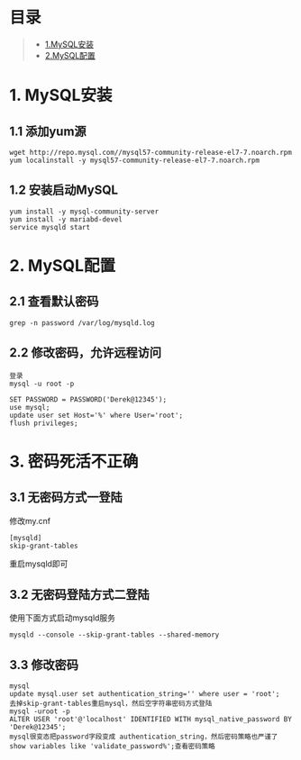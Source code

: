 # 目录
> * [1.MySQL安装](#main-chapter-1)
> * [2.MySQL配置](#main-chapter-2)

# 1. MySQL安装
## 1.1 添加yum源
```
wget http://repo.mysql.com//mysql57-community-release-el7-7.noarch.rpm
yum localinstall -y mysql57-community-release-el7-7.noarch.rpm
```

## 1.2 安装启动MySQL
```
yum install -y mysql-community-server
yum install -y mariabd-devel
service mysqld start
```


# 2. MySQL配置
## 2.1 查看默认密码
```
grep -n password /var/log/mysqld.log
```

## 2.2 修改密码，允许远程访问
```
登录
mysql -u root -p

SET PASSWORD = PASSWORD('Derek@12345');
use mysql;
update user set Host='%' where User='root';
flush privileges;
```
# 3. 密码死活不正确
## 3.1 无密码方式一登陆
修改my.cnf
```
[mysqld]
skip-grant-tables
```
重启mysqld即可

## 3.2 无密码登陆方式二登陆
使用下面方式启动mysqld服务
```
mysqld --console --skip-grant-tables --shared-memory
```

## 3.3 修改密码
```
mysql
update mysql.user set authentication_string='' where user = 'root';
去掉skip-grant-tables重启mysql，然后空字符串密码方式登陆
mysql -uroot -p
ALTER USER 'root'@'localhost' IDENTIFIED WITH mysql_native_password BY 'Derek@12345';
mysql很变态把password字段变成 authentication_string，然后密码策略也严谨了show variables like 'validate_password%';查看密码策略
```

